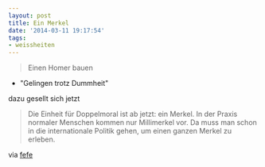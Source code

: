 ```yaml
---
layout: post
title: Ein Merkel
date: '2014-03-11 19:17:54'
tags:
- weissheiten
---
```


> Einen Homer bauen
- "Gelingen trotz Dummheit"

dazu gesellt sich jetzt

> Die Einheit für Doppelmoral ist ab jetzt: ein Merkel. In der Praxis normaler Menschen kommen nur Millimerkel vor. Da muss man schon in die internationale Politik gehen, um einen ganzen Merkel zu erleben.

via [fefe](http://blog.fefe.de/?ts=ade18a32) 